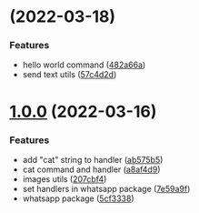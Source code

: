# [](https://github.com-un-versed/un-versed/whatsapp-cats/compare/v1.0.0...v) (2022-03-18)


### Features

* hello world command ([482a66a](https://github.com-un-versed/un-versed/whatsapp-cats/commit/482a66a59a8998ca3b2d3be55855727e65ed8feb))
* send text utils ([57c4d2d](https://github.com-un-versed/un-versed/whatsapp-cats/commit/57c4d2d7ef588ac8491628cf236ca4553006de29))



# [1.0.0](https://github.com-un-versed/un-versed/whatsapp-cats/compare/5cf333881db3ace6e7b537afb4419a124609e3ee...v1.0.0) (2022-03-16)


### Features

* add "cat" string to handler ([ab575b5](https://github.com-un-versed/un-versed/whatsapp-cats/commit/ab575b5595a517c49899934c736762adacbf2b1c))
* cat command and handler ([a8af4d9](https://github.com-un-versed/un-versed/whatsapp-cats/commit/a8af4d98608df83e9fe00b4f26fff96dbfdfd7f5))
* images utils ([207cbf4](https://github.com-un-versed/un-versed/whatsapp-cats/commit/207cbf40026331474faba95c50a9611f09388002))
* set handlers in whatsapp package ([7e59a9f](https://github.com-un-versed/un-versed/whatsapp-cats/commit/7e59a9fa20a15db6e7b8491253ae8bd5090343ef))
* whatsapp package ([5cf3338](https://github.com-un-versed/un-versed/whatsapp-cats/commit/5cf333881db3ace6e7b537afb4419a124609e3ee))



